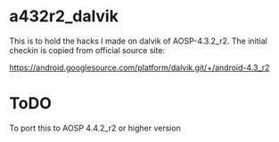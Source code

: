 # a432r2_dalvik
This is to hold the hacks I made on dalvik of AOSP-4.3.2_r2. 
The initial checkin is copied from official source site: 

https://android.googlesource.com/platform/dalvik.git/+/android-4.3_r2

# ToDO
To port this to AOSP 4.4.2_r2 or higher version
